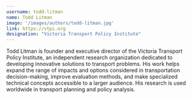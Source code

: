```yaml
---
username: todd-litman
name: Todd Litman
image: '/images/authors/todd-litman.jpg'
link: https://vtpi.org
designation: "Victoria Transport Policy Institute"
---
```


Todd Litman is founder and executive director of the Victoria Transport Policy Institute, an independent research organization dedicated to developing innovative solutions to transport problems. His work helps expand the range of impacts and options considered in transportation decision-making, improve evaluation methods, and make specialized technical concepts accessible to a larger audience. His research is used worldwide in transport planning and policy analysis.
